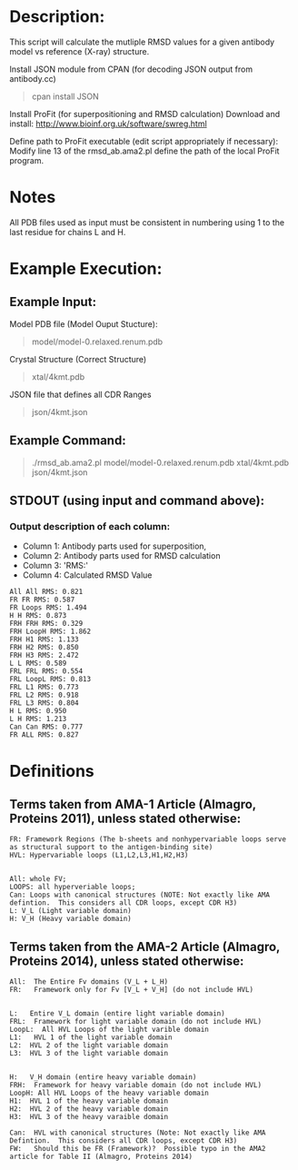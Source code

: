 
# Description:

This script will calculate the mutliple RMSD values for a given antibody model vs reference (X-ray) structure.

Install JSON module from CPAN (for decoding JSON output from antibody.cc)
 > cpan install JSON

Install ProFit (for superpositioning and RMSD calculation)
Download and install: http://www.bioinf.org.uk/software/swreg.html

Define path to ProFit executable (edit script appropriately if necessary):
Modify line 13 of the rmsd_ab.ama2.pl define the path of the local ProFit program.

# Notes

All PDB files used as input must be consistent in numbering using 1 to the last residue for chains L and H.

# Example Execution:

## Example Input:

Model PDB file (Model Ouput Stucture):
> model/model-0.relaxed.renum.pdb

Crystal Structure (Correct Structure)
> xtal/4kmt.pdb

JSON file that defines all CDR Ranges
> json/4kmt.json


## Example Command:
> ./rmsd_ab.ama2.pl model/model-0.relaxed.renum.pdb xtal/4kmt.pdb json/4kmt.json


## STDOUT (using input and command above):
### Output description of each column: 
- Column 1: Antibody parts used for superposition, 
- Column 2: Antibody parts used for RMSD calculation
- Column 3: 'RMS:'
- Column 4: Calculated RMSD Value
```
All All RMS: 0.821
FR FR RMS: 0.587
FR Loops RMS: 1.494
H H RMS: 0.873
FRH FRH RMS: 0.329
FRH LoopH RMS: 1.862
FRH H1 RMS: 1.133
FRH H2 RMS: 0.850
FRH H3 RMS: 2.472
L L RMS: 0.589
FRL FRL RMS: 0.554
FRL LoopL RMS: 0.813
FRL L1 RMS: 0.773
FRL L2 RMS: 0.918
FRL L3 RMS: 0.804
H L RMS: 0.950
L H RMS: 1.213
Can Can RMS: 0.777
FR ALL RMS: 0.827
```


# Definitions

## Terms taken from AMA-1 Article (Almagro, Proteins 2011), unless stated otherwise:

```
FR: Framework Regions (The b-sheets and nonhypervariable loops serve as structural support to the antigen-binding site)
HVL: Hypervariable loops (L1,L2,L3,H1,H2,H3)


All: whole FV; 
LOOPS: all hyperveriable loops;
Can: Loops with canonical structures (NOTE: Not exactly like AMA defintion.  This considers all CDR loops, except CDR H3)
L: V_L (Light variable domain)
H: V_H (Heavy variable domain)
```

## Terms taken from the AMA-2 Article (Almagro, Proteins 2014), unless stated otherwise:

```
All:  The Entire Fv domains (V_L + L_H)
FR:   Framework only for Fv [V_L + V_H] (do not include HVL)


L:   Entire V_L domain (entire light variable domain)
FRL:  Framework for light variable domain (do not include HVL)
LoopL:  All HVL Loops of the light varible domain
L1:   HVL 1 of the light variable domain
L2:  HVL 2 of the light variable domain
L3:  HVL 3 of the light variable domain


H:   V_H domain (entire heavy variable domain)
FRH:  Framework for heavy variable domain (do not include HVL)
LoopH: All HVL Loops of the heavy variable domain
H1:  HVL 1 of the heavy variable domain
H2:  HVL 2 of the heavy variable domain
H3:  HVL 3 of the heavy varaible domain

Can:  HVL with canonical structures (Note: Not exactly like AMA Defintion.  This considers all CDR loops, except CDR H3)
FW:   Should this be FR (Framework)?  Possible typo in the AMA2 article for Table II (Almagro, Proteins 2014)
```
